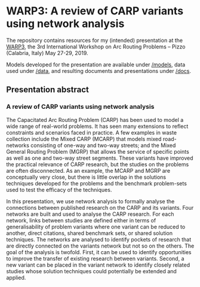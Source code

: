 # WARP3: A review of CARP variants using network analysis

The repository contains resources for my (intended) presentation at the [WARP3](http://warp3.unical.it/wp/), the 3rd International Workshop on Arc Routing Problems – Pizzo (Calabria, Italy) May 27-29, 2019.

Models developed for the presentation are available under [/models](https://github.com/ejwillemse/WARP3/models), data used under [/data](https://github.com/ejwillemse/WARP3/data), and resulting documents and presentations under [/docs](/docs).

## Presentation abstract

### A review of CARP variants using network analysis

The Capacitated Arc Routing Problem (CARP) has been used to model a wide range of real-world problems. It has seen many extensions to reflect constraints and scenarios faced in practice. A few examples in waste collection include the Mixed CARP (MCARP) that models mixed road-networks consisting of one-way and two-way streets; and the Mixed General Routing Problem (MGRP) that allows the service of specific points as well as one and two-way street segments. These variants have improved the practical relevance of CARP research, but the studies on the problems are often disconnected. As an example, the MCARP and MGRP are conceptually very close, but there is little overlap in the solutions techniques developed for the problems and the benchmark problem-sets used to test the efficacy of the techniques. 

In this presentation, we use network analysis to formally analyse the connections between published research on the CARP and its variants. Four networks are built and used to analyse the CARP research. For each network, links between studies are defined either in terms of generalisability of problem variants where one variant can be reduced to another, direct citations, shared benchmark sets, or shared solution techniques. The networks are analysed to identify pockets of research that are directly connected on the variants network but not so on the others. The goal of the analysis is twofold. First, it can be used to identify opportunities to improve the transfer of existing research between variants. Second, a new variant can be placed in the variant network to identify closely related studies whose solution techniques could potentially be extended and applied.
